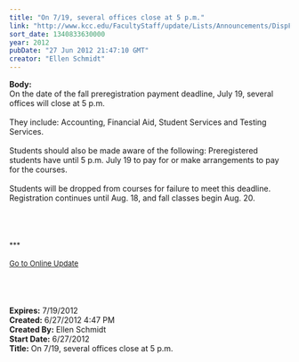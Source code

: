 ```yaml
---
title: "On 7/19, several offices close at 5 p.m."
link: "http://www.kcc.edu/FacultyStaff/update/Lists/Announcements/DispForm.aspx?ID=749"
sort_date: 1340833630000
year: 2012
pubDate: "27 Jun 2012 21:47:10 GMT"
creator: "Ellen Schmidt"
---
```


<div><b>Body:</b> <div class="ExternalClass2BD8E8B93EEC4DD188BA9E48079C68FA"><div>On the date of the fall preregistration payment deadline, July 19, several offices will close at 5 p.m.</div>
<div> </div>
<div>They include: Accounting, Financial Aid, Student Services and Testing Services. </div>
<div> </div>
<div>Students should also be made aware of the following: Preregistered students have until 5 p.m. July 19 to pay for or make arrangements to pay for the courses. </div>
<div><br />Students will be dropped from courses for failure to meet this deadline. Registration continues until Aug. 18, and fall classes begin Aug. 20. <br /> <br /></div>
<div> </div>
<div> </div>
<div>
<div>
<div> </div>
<div><font size="2">***</font></div>
<div><font size="2"></font> </div>
<div><font size="2"><a href="/FacultyStaff/update/Pages/dailyupdate.aspx">Go to Online Update</a></font><font size="2"></font></div>
<div><font size="2"></font> </div>
<div><font size="2"></font> </div><br /> <br /></div></div></div></div>
<div><b>Expires:</b> 7/19/2012</div>
<div><b>Created:</b> 6/27/2012 4:47 PM</div>
<div><b>Created By:</b> Ellen Schmidt</div>
<div><b>Start Date:</b> 6/27/2012</div>
<div><b>Title:</b> On 7/19, several offices close at 5 p.m.</div>
